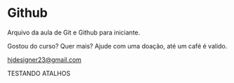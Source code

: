 # Github

Arquivo da aula de Git e Github para iniciante.

Gostou do curso? Quer mais? Ajude com uma doação, até um café é valido.

hjdesigner23@gmail.com

TESTANDO ATALHOS

